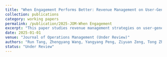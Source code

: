 ```yaml
---
title: "When Engagement Performs Better: Revenue Management on User-Generated Content Platforms"
collection: publications
category: working papers
permalink: /publication/2025-JOM-When Engagement
excerpt: "This paper studies revenue management strategies on user-generated content platforms, examining how engagement-based mechanisms influence platform profitability."
date: 2025-01-01
venue: "Journal of Operations Management (Under Review)"
authors: "Run Tang, Zhengyang Wang, Yangyang Peng, Ziyuan Zeng, Tong Zhang"
status: "Under Review"
---
```

